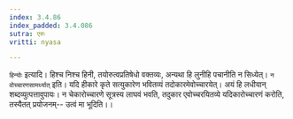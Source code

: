 ```yaml
---
index: 3.4.86
index_padded: 3.4.086
sutra: एरुः
vritti: nyasa

---
```

`हिन्योः` इत्यादि। हिश्च निश्च हिनी, तयोरुत्वप्रतिषेधो वक्तव्यः, अन्यथा हि लुनीहि पचानीति न सिध्येत्। `न वोच्चारणसामर्थ्यात्` इति। यदि हीकारे कृते सत्युकारेण भवितव्यं तदोकारमेवोच्चारयेत्। अयं हि लधीयान् शब्दव्युत्पत्तावुपायः। न चेकारोच्चारणे सूत्रस्य लाघवं भवति, तदुकार एवोच्चरयितव्ये यदिकारोच्चारणं करोति, तस्यैतत् प्रयोजनम्-- उत्वं मा भूदिति।।